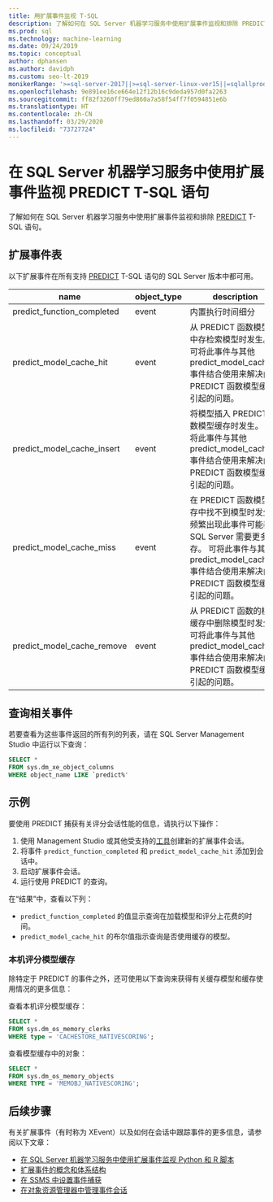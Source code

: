 ```yaml
---
title: 用扩展事件监视 T-SQL
description: 了解如何在 SQL Server 机器学习服务中使用扩展事件监视和排除 PREDICT T-SQL 语句。
ms.prod: sql
ms.technology: machine-learning
ms.date: 09/24/2019
ms.topic: conceptual
author: dphansen
ms.author: davidph
ms.custom: seo-lt-2019
monikerRange: '>=sql-server-2017||>=sql-server-linux-ver15||=sqlallproducts-allversions'
ms.openlocfilehash: 9e891ee16ce664e12f12b16c9deda957d0fa2263
ms.sourcegitcommit: ff82f3260ff79ed860a7a58f54ff7f0594851e6b
ms.translationtype: HT
ms.contentlocale: zh-CN
ms.lasthandoff: 03/29/2020
ms.locfileid: "73727724"
---
```

# <a name="monitor-predict-t-sql-statements-with-extended-events-in-sql-server-machine-learning-services"></a>在 SQL Server 机器学习服务中使用扩展事件监视 PREDICT T-SQL 语句

了解如何在 SQL Server 机器学习服务中使用扩展事件监视和排除 [PREDICT](../../t-sql/queries/predict-transact-sql.md) T-SQL 语句。

## <a name="table-of-extended-events"></a>扩展事件表

以下扩展事件在所有支持 [PREDICT](https://docs.microsoft.com/sql/t-sql/queries/predict-transact-sql) T-SQL 语句的 SQL Server 版本中都可用。 

|name |object_type|description| 
|----|----|----|
|predict_function_completed |event  |内置执行时间细分|
|predict_model_cache_hit |event|从 PREDICT 函数模型缓中存检索模型时发生。 可将此事件与其他 predict_model_cache_* 事件结合使用来解决由 PREDICT 函数模型缓存引起的问题。|
|predict_model_cache_insert |event  |   将模型插入 PREDICT 函数模型缓存时发生。 可将此事件与其他 predict_model_cache_* 事件结合使用来解决由 PREDICT 函数模型缓存引起的问题。    |
|predict_model_cache_miss   |event|在 PREDICT 函数模型缓存中找不到模型时发生。 频繁出现此事件可能表示 SQL Server 需要更多内存。 可将此事件与其他 predict_model_cache_* 事件结合使用来解决由 PREDICT 函数模型缓存引起的问题。|
|predict_model_cache_remove |event| 从 PREDICT 函数的模型缓存中删除模型时发生。 可将此事件与其他 predict_model_cache_* 事件结合使用来解决由 PREDICT 函数模型缓存引起的问题。|

## <a name="query-for-related-events"></a>查询相关事件

若要查看为这些事件返回的所有列的列表，请在 SQL Server Management Studio 中运行以下查询：

```sql
SELECT * 
FROM sys.dm_xe_object_columns 
WHERE object_name LIKE `predict%'
```

## <a name="examples"></a>示例

要使用 PREDICT 捕获有关评分会话性能的信息，请执行以下操作：

1. 使用 Management Studio 或其他受支持的[工具](https://docs.microsoft.com/sql/relational-databases/extended-events/extended-events-tools)创建新的扩展事件会话。
2. 将事件 `predict_function_completed` 和 `predict_model_cache_hit` 添加到会话中。
3. 启动扩展事件会话。
4. 运行使用 PREDICT 的查询。

在“结果”中，查看以下列：

+ `predict_function_completed` 的值显示查询在加载模型和评分上花费的时间。
+ `predict_model_cache_hit` 的布尔值指示查询是否使用缓存的模型。 

### <a name="native-scoring-model-cache"></a>本机评分模型缓存

除特定于 PREDICT 的事件之外，还可使用以下查询来获得有关缓存模型和缓存使用情况的更多信息：

查看本机评分模型缓存：

```sql
SELECT *
FROM sys.dm_os_memory_clerks
WHERE type = 'CACHESTORE_NATIVESCORING';
```

查看模型缓存中的对象：

```sql
SELECT *
FROM sys.dm_os_memory_objects
WHERE TYPE = 'MEMOBJ_NATIVESCORING';
```

## <a name="next-steps"></a>后续步骤

有关扩展事件（有时称为 XEvent）以及如何在会话中跟踪事件的更多信息，请参阅以下文章：

+ [在 SQL Server 机器学习服务中使用扩展事件监视 Python 和 R 脚本](extended-events.md)
+ [扩展事件的概念和体系结构](https://docs.microsoft.com/sql/relational-databases/extended-events/extended-events)
+ [在 SSMS 中设置事件捕获](https://docs.microsoft.com/sql/relational-databases/extended-events/quick-start-extended-events-in-sql-server)
+ [在对象资源管理器中管理事件会话](https://docs.microsoft.com/sql/relational-databases/extended-events/manage-event-sessions-in-the-object-explorer)
